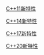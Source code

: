 [C++11新特性](https://mp.weixin.qq.com/s/kAH-402oYgAa3GAVgJ8EaQ)

[C++14新特性](https://mp.weixin.qq.com/s/xeeOfusRDSUQQyplUA-o7g)

[C++17新特性](https://mp.weixin.qq.com/s/6FcCfFWHwcmywPuemyxHng)

[C++20新特性](https://mp.weixin.qq.com/s/TSnN9QRyqZsa8i9-KKKDpQ)

